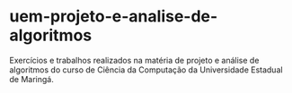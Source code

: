 # uem-projeto-e-analise-de-algoritmos
Exercícios e trabalhos realizados na matéria de projeto e análise de algoritmos do curso de Ciência da Computação da Universidade Estadual de Maringá. 
